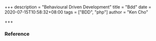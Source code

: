 +++
description = "Behavioural Driven Development"
title = "Bdd"
date = 2020-07-15T10:58:32+08:00
tags = ["BDD", "php"]
author = "Ken Cho"

+++






### Reference




